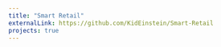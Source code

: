 ```yaml
---
title: "Smart Retail"
externalLink: https://github.com/KidEinstein/Smart-Retail
projects: true
---
```

